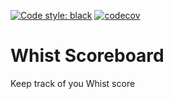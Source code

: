 [![Code style: black](https://img.shields.io/badge/code%20style-black-000000.svg)](https://github.com/psf/black)
[![codecov](https://codecov.io/gh/kjeldgaard/whist-scoreboard/branch/main/graph/badge.svg?token=HZYH8GFW5I)](https://codecov.io/gh/kjeldgaard/whist-scoreboard)

# Whist Scoreboard
Keep track of you Whist score
